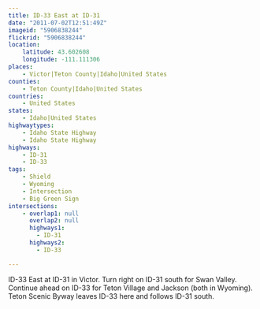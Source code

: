 ```yaml
---
title: ID-33 East at ID-31
date: "2011-07-02T12:51:49Z"
imageid: "5906838244"
flickrid: "5906838244"
location:
    latitude: 43.602608
    longitude: -111.111306
places:
    - Victor|Teton County|Idaho|United States
counties:
    - Teton County|Idaho|United States
countries:
    - United States
states:
    - Idaho|United States
highwaytypes:
    - Idaho State Highway
    - Idaho State Highway
highways:
    - ID-31
    - ID-33
tags:
    - Shield
    - Wyoming
    - Intersection
    - Big Green Sign
intersections:
    - overlap1: null
      overlap2: null
      highways1:
        - ID-31
      highways2:
        - ID-33

---
```

ID-33 East at ID-31 in Victor.  Turn right on ID-31 south for Swan Valley.  Continue ahead on ID-33 for Teton Village and Jackson (both in Wyoming).  Teton Scenic Byway leaves ID-33 here and follows ID-31 south.